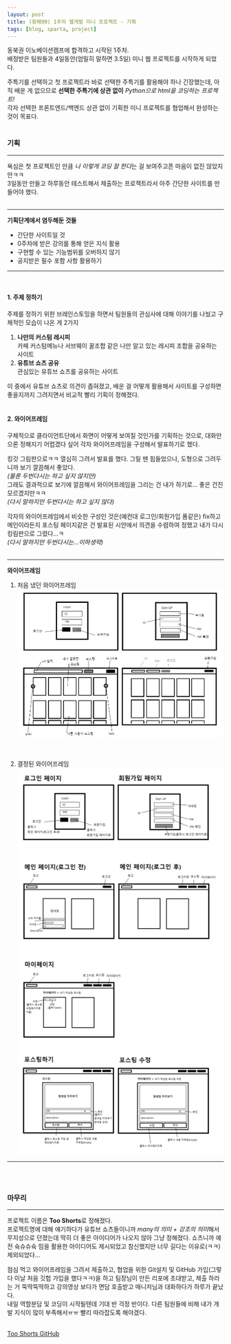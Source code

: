 ```yaml
---
layout: post
title: (항해99) 1주차 웹개발 미니 프로젝트 - 기획
tags: [blog, sparta, project]
---
```

동북권 이노베이션캠프에 합격하고 시작된 1주차.   
배정받은 팀원들과 4일동안(엄밀히 말하면 3.5일) 미니 웹 프로젝트를 시작하게 되었다.   

주특기를 선택하고 첫 프로젝트라 바로 선택한 주특기를 활용해야 하나 긴장했는데, 아직 배운 게 없으므로 **선택한 주특기에 상관 없이** *Python으로 html을 코딩하는 프로젝트!*   
각자 선택한 프론트엔드/백엔드 상관 없이 기획한 미니 프로젝트를 협업해서 완성하는 것이 목표다.   <br/><br/>
### **기획**
---
욕심은 첫 프로젝트인 만큼 *나 이렇게 코딩 잘 한다*는 걸 보여주고픈 마음이 없진 않았지만ㅋㅋ   
3일동안 만들고 하루동안 테스트해서 제출하는 프로젝트라서 아주 간단한 사이트를 만들어야 했다.   
<br/>   

---
**기획단계에서 염두해둔 것들**
 + 간단한 사이트일 것
 + 0주차에 받은 강의를 통해 얻은 지식 활용
 + 구현할 수 있는 기능범위를 오버하지 않기
 + 공지받은 필수 포함 사항 활용하기   
 
 ---   

<br/>

#### 1. 주제 정하기  
주제를 정하기 위한 브레인스토밍을 하면서 팀원들의 관심사에 대해 이야기를 나눴고 구체적인 모습이 나온 게 2가지   
1. **나만의 커스텀 레시피**   
    카페 커스텀메뉴나 서브웨이 꿀조합 같은 나만 알고 있는 레시피 조합을 공유하는 사이트 
2. **유튜브 쇼츠 공유**   
    관심있는 유튜브 쇼츠를 공유하는 사이트   

이 중에서 유튜브 쇼츠로 의견이 좁혀졌고, 배운 걸 어떻게 활용해서 사이트를 구성하면 좋을지까지 그려지면서 비교적 빨리 기획이 정해졌다.   
<br>

#### 2. 와이어프레임 
구체적으로 클라이언트단에서 화면이 어떻게 보여질 것인가를 기획하는 것으로, 대화만으론 정해지기 어렵겠다 싶어 각자 와이어프레임을 구성해서 발표하기로 했다.   

킹갓 그림판으로ㅋㅋ 열심히 그려서 발표를 했다. 그릴 땐 힘들었으나, 도형으로 그려두니까 보기 깔끔해서 좋았다.   
*(물론 두번다시는 하고 싶지 않지만)*  
그래도 결과적으로 보기에 깔끔해서 와이어프레임을 그리는 건 내가 하기로... 좋은 건진 모르겠지만ㅋㅋ   
*(다시 말하지만 두번다시는 하고 싶지 않다)*  

각자의 와이어프레임에서 비슷한 구성인 것은(예컨대 로그인/회원가입 폼같은) fix하고 메인이라든지 포스팅 페이지같은 건 발표된 시안에서 의견을 수렴하여 정했고 내가 다시 킹림판으로 그렸다...ㅋ   
*(다시 말하지만 두번다시는...이하생략)*   
<br/>

---
**와이어프레임**   
1. 처음 냈던 와이어프레임   
![기획한 와이어프레임](/public/img/frame01.jpg "기획한 와이어프레임")   
<br/><br/>

2. 결정된 와이어프레임   
![최종 와이어프레임](/public/img/frame_final.jpg "최종 와이어프레임")   

---
<br/><br/>

### **마무리**
---
프로젝트 이름은 **Too Shorts**로 정해졌다.   
프로젝트명에 대해 얘기하다가 유튜브 쇼츠들이니까 *many의 의미 + 강조의 의미*해서 무지성으로 던졌는데 딱히 더 좋은 아이디어가 나오지 않아 그냥 정해졌다.
쇼츠니까 예전 슉슈슈슉 밈을 활용한 아이디어도 제시되었고 참신했지만 너무 길다는 이유로(ㅋㅋ) 제외되었다...   

점심 먹고 와이어프레임을 그려서 제출하고, 협업을 위한 Git설치 및 GitHub 가입(그렇다 이날 처음 깃헙 가입을 했다ㅋㅋ)을 하고 팀장님이 만든 리포에 초대받고, 제출 하라는 거 뚝딱뚝딱하고 강의영상 보다가 면담 호출받고 매니저님과 대화하다가 하루가 끝났다.   
내일 역할분담 및 코딩이 시작될텐데 기대 반 걱정 반이다. 다른 팀원들에 비해 내가 개발 지식이 많이 부족해서ㅠㅠ 빨리 따라잡도록 해야겠다.   
<br/>

[Too Shorts GitHub](https://github.com/ferrariRoma/too_shorts "Too Shorts GitHub")